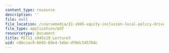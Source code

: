```yaml
---
content_type: resource
description: ''
file: null
file_location: /coursemedia/11-s945-equity-inclusion-local-policy-driven-strategies-for-economic-development-the-just-city-spring-2019/c0bccac966928de45dbedf0dc545764c_MIT11_s945s19_Lecture3.pdf
file_type: application/pdf
resourcetype: Document
title: MIT11_s945s19_Lecture3
uid: c0bccac9-6692-8de4-5dbe-df0dc545764c
---
```

